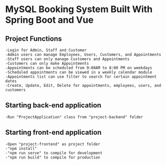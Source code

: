 # MySQL Booking System Built With Spring Boot and Vue

## Project Functions
```
-Login for Admin, Staff and Customer
-Admin users can manage Employees, Users, Customers, and Appointments
-Staff users can only manage Customers and Appointments
-Customers can only make Appointments
-Appointments can be scheduled from 9:00AM to 8:00 PM on weekdays
-Scheduled appointments can be viewed in a weekly calendar module
-Appointments list can use filter to search for certain appointment dates
-Create, Update, Edit, Delete for appointments, employees, users, and customers

```

## Starting back-end application
```
-Run "ProjectApplication" class from "project-backend" folder
```
## Starting front-end application
```
-Open "project-frontend" as project folder
-"npm install"
-"npm run serve" to compile for development
-"npm run build" to compile for production 
```
